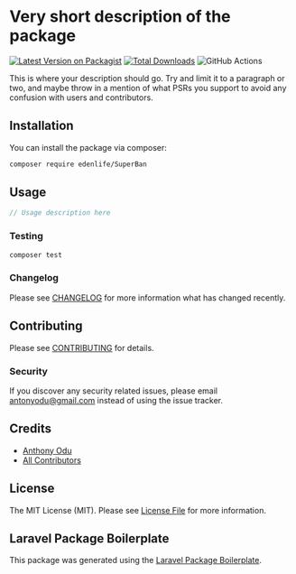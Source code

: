 # Very short description of the package

[![Latest Version on Packagist](https://img.shields.io/packagist/v/edenlife/SuperBan.svg?style=flat-square)](https://packagist.org/packages/edenlife/SuperBan)
[![Total Downloads](https://img.shields.io/packagist/dt/edenlife/SuperBan.svg?style=flat-square)](https://packagist.org/packages/edenlife/SuperBan)
![GitHub Actions](https://github.com/edenlife/SuperBan/actions/workflows/main.yml/badge.svg)

This is where your description should go. Try and limit it to a paragraph or two, and maybe throw in a mention of what PSRs you support to avoid any confusion with users and contributors.

## Installation

You can install the package via composer:

```bash
composer require edenlife/SuperBan
```

## Usage

```php
// Usage description here
```

### Testing

```bash
composer test
```

### Changelog

Please see [CHANGELOG](CHANGELOG.md) for more information what has changed recently.

## Contributing

Please see [CONTRIBUTING](CONTRIBUTING.md) for details.

### Security

If you discover any security related issues, please email antonyodu@gmail.com instead of using the issue tracker.

## Credits

-   [Anthony Odu](https://github.com/edenlife)
-   [All Contributors](../../contributors)

## License

The MIT License (MIT). Please see [License File](LICENSE.md) for more information.

## Laravel Package Boilerplate

This package was generated using the [Laravel Package Boilerplate](https://laravelpackageboilerplate.com).
